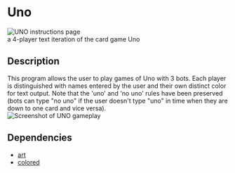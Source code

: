 # Uno
![UNO instructions page](https://live.staticflickr.com/65535/51569798668_cc51887ba5_o.png)
<br/>a 4-player text iteration of the card game Uno

## Description
This program allows the user to play games of Uno with 3 bots. 
Each player is distinguished with names entered by the user
and their own distinct color for text output. Note that the
'uno' and 'no uno' rules have been preserved (bots can type
"no uno" if the user doesn't type "uno" in time when they are
down to one card and vice versa).
<br/>![Screenshot of UNO gameplay](https://live.staticflickr.com/65535/51569798663_72d53b3e14_o.png)

## Dependencies
* [art](https://pypi.org/project/art/)
* [colored](https://pypi.org/project/colored/)
